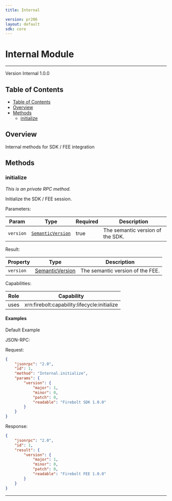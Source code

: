 ```yaml
---
title: Internal

version: pr206
layout: default
sdk: core
---
```


# Internal Module
---
Version Internal 1.0.0

## Table of Contents
   - [Table of Contents](#table-of-contents)
   - [Overview](#overview)
   - [Methods](#methods)
     - [initialize](#initialize)




## Overview
 Internal methods for SDK / FEE integration

## Methods

### initialize

*This is an private RPC method.*

Initialize the SDK / FEE session.

Parameters:

| Param                  | Type                 | Required                 | Description                 |
| ---------------------- | -------------------- | ------------------------ | ----------------------- |
| `version` | [`SemanticVersion`](../Types/schemas/#SemanticVersion) | true | The semantic version of the SDK.  |


Result:

| Property | Type | Description |
|----------|------|-------------|
| `version` | [SemanticVersion](../Types/schemas/#SemanticVersion) | The semantic version of the FEE. | 


Capabilities:

| Role                  | Capability                 |
| --------------------- | -------------------------- |
| uses | xrn:firebolt:capability:lifecycle:initialize |


#### Examples


Default Example

JSON-RPC:

Request:

```json
{
	"jsonrpc": "2.0",
	"id": 1,
	"method": "Internal.initialize",
	"params": {
		"version": {
			"major": 1,
			"minor": 0,
			"patch": 0,
			"readable": "Firebolt SDK 1.0.0"
		}
	}
}
```

Response:

```json
{
	"jsonrpc": "2.0",
	"id": 1,
	"result": {
		"version": {
			"major": 1,
			"minor": 0,
			"patch": 0,
			"readable": "Firebolt FEE 1.0.0"
		}
	}
}
```



---



